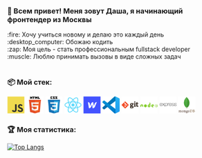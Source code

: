 ### 👋 Всем привет! Меня зовут Даша, я начинающий фронтендер из Москвы 
<div style="display: flex; flex-direction: column">
 <div> :fire: Хочу учиться новому и делаю это каждый день </div>
 <div> :desktop_computer: Обожаю кодить </div>
 <div> :zap: Моя цель - стать профессиональным fullstack developer </div>
 <div> :muscle: Люблю принимать вызовы в виде сложных задач </div>
 </div>
&nbsp
&nbsp

### 📦 Мой стек:
<div>
  <img src="https://github.com/devicons/devicon/blob/master/icons/javascript/javascript-original.svg" title="JavaScript" alt="JavaScript" width="40" height="40">
  <img src="https://github.com/devicons/devicon/blob/master/icons/html5/html5-original-wordmark.svg" title="HTML5" alt="html5" width="40" height="40">
  <img src="https://github.com/devicons/devicon/blob/master/icons/css3/css3-original-wordmark.svg" title="CSS3" alt="css3" width="40" height="40">
  <img src="https://github.com/devicons/devicon/blob/master/icons/react/react-original.svg" title="React" alt="React" width="40" height="40">
  <img src="https://github.com/devicons/devicon/blob/master/icons/webflow/webflow-original.svg" title="Webflow" alt="Webflow" width="40" height="40">
  <img src="https://github.com/devicons/devicon/blob/master/icons/vscode/vscode-original.svg" title="VSCode" alt="VSCode" width="40" height="40">
  <img src="https://github.com/devicons/devicon/blob/master/icons/git/git-original-wordmark.svg" title="Git" alt="Git" width="40" height="40">
  <img src="https://github.com/devicons/devicon/blob/master/icons/nodejs/nodejs-plain-wordmark.svg" title="NodeJS" alt="NodeJS" width="40" height="40">
  <img src="https://github.com/devicons/devicon/blob/master/icons/express/express-original-wordmark.svg" title="expressJS" alt="ExpressJS" width="40" height="40">
  <img src="https://github.com/devicons/devicon/blob/master/icons/mongodb/mongodb-original-wordmark.svg" title="mongoDB" alt="mongoDB" width="40" height="40">
</div>


### 🏆 Моя статистика:

[![Top Langs](https://github-readme-stats.vercel.app/api/top-langs/?username=dashasavostina&layout=compact&theme=vision-friendly-dark)](https://github.com/anuraghazra/github-readme-stats)

